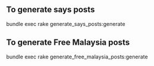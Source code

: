 ## To generate says posts

bundle exec rake generate_says_posts:generate

## To generate Free Malaysia posts

bundle exec rake generate_free_malaysia_posts:generate
